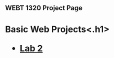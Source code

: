 ## WEBT 1320 Project Page

<h1>Basic Web Projects<.h1>

<ul>
    <li><a href="lab2/index.html" target="_blank">Lab 2</a></li>
</ul>
